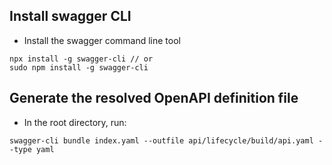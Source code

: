 ## Install swagger CLI

- Install the swagger command line tool

```
npx install -g swagger-cli // or
sudo npm install -g swagger-cli
```

## Generate the resolved OpenAPI definition file

- In the root directory, run:

```
swagger-cli bundle index.yaml --outfile api/lifecycle/build/api.yaml --type yaml
```